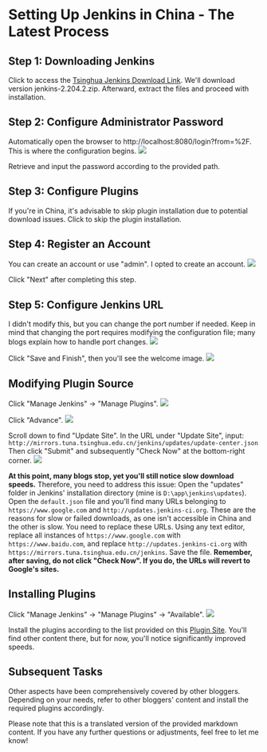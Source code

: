 # Setting Up Jenkins in China - The Latest Process
## Step 1: Downloading Jenkins
Click to access the [Tsinghua Jenkins Download Link](https://mirrors.tuna.tsinghua.edu.cn/jenkins/windows-stable/). We'll download version jenkins-2.204.2.zip.
Afterward, extract the files and proceed with installation.

## Step 2: Configure Administrator Password
Automatically open the browser to http://localhost:8080/login?from=%2F. This is where the configuration begins.
![](https://img2018.cnblogs.com/blog/1928212/202002/1928212-20200224205836241-1477241953.png)

Retrieve and input the password according to the provided path.

## Step 3: Configure Plugins
If you're in China, it's advisable to skip plugin installation due to potential download issues.
Click to skip the plugin installation.

## Step 4: Register an Account
You can create an account or use "admin". I opted to create an account.
![](https://img2018.cnblogs.com/blog/1928212/202002/1928212-20200224205848962-482353868.png)

Click "Next" after completing this step.

## Step 5: Configure Jenkins URL
I didn't modify this, but you can change the port number if needed. Keep in mind that changing the port requires modifying the configuration file; many blogs explain how to handle port changes.
![](https://img2018.cnblogs.com/blog/1928212/202002/1928212-20200224205904040-1706997813.png)

Click "Save and Finish", then you'll see the welcome image.
![](https://img2018.cnblogs.com/blog/1928212/202002/1928212-20200224205919258-801001597.png)

## Modifying Plugin Source
Click "Manage Jenkins" -> "Manage Plugins".
![](https://img2018.cnblogs.com/blog/1928212/202002/1928212-20200224205933391-2083174971.png)

Click "Advance".
![](https://img2018.cnblogs.com/blog/1928212/202002/1928212-20200224205949374-1610091471.png)

Scroll down to find "Update Site". In the URL under "Update Site", input:
`http://mirrors.tuna.tsinghua.edu.cn/jenkins/updates/update-center.json`
Then click "Submit" and subsequently "Check Now" at the bottom-right corner.
![](https://img2018.cnblogs.com/blog/1928212/202002/1928212-20200224210001871-102668077.png)

**At this point, many blogs stop, yet you'll still notice slow download speeds.**
Therefore, you need to address this issue:
Open the "updates" folder in Jenkins' installation directory (mine is `D:\app\jenkins\updates`).
Open the `default.json` file and you'll find many URLs belonging to `https://www.google.com` and `http://updates.jenkins-ci.org`. These are the reasons for slow or failed downloads, as one isn't accessible in China and the other is slow.
You need to replace these URLs.
Using any text editor, replace all instances of `https://www.google.com` with `https://www.baidu.com`, and replace `http://updates.jenkins-ci.org` with `https://mirrors.tuna.tsinghua.edu.cn/jenkins`. Save the file.
**Remember, after saving, do not click "Check Now". If you do, the URLs will revert to Google's sites.**

## Installing Plugins
Click "Manage Jenkins" -> "Manage Plugins" -> "Available".
![](https://img2018.cnblogs.com/blog/1928212/202002/1928212-20200224210009953-478184678.png)

Install the plugins according to the list provided on this [Plugin Site](https://www.cnblogs.com/zhanglianghhh/archive/2018/10/11/9770529.html). You'll find other content there, but for now, you'll notice significantly improved speeds.
## Subsequent Tasks
Other aspects have been comprehensively covered by other bloggers. Depending on your needs, refer to other bloggers' content and install the required plugins accordingly.

Please note that this is a translated version of the provided markdown content. If you have any further questions or adjustments, feel free to let me know!
